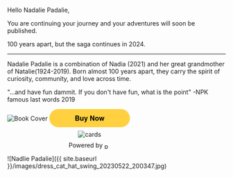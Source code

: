 Hello Nadalie Padalie,

You are continuing your journey and your adventures will soon be published.

100 years apart, but the saga continues in 2024.

--- 

Nadalie Padalie is a combination of Nadia (2021) and her great grandmother of Natalie(1924-2019).
Born almost 100 years apart, they carry the spirit of curiosity, community, and love across time.

"...and have fun dammit. If you don't have fun, what is the point" -NPK famous last words 2019
<div class="forsale">
<img src="{{ site.baseurl }}/images/book_cover_500_400.png" alt="Book Cover" class="book-buy"/>
<style>.pp-DVRA3EX28MMAN{text-align:center;border:none;border-radius:1.5rem;min-width:11.625rem;padding:0 2rem;height:2.625rem;font-weight:bold;background-color:#FFD140;color:#000000;font-family:"Helvetica Neue",Arial,sans-serif;font-size:1rem;line-height:1.25rem;cursor:pointer;}</style>
<form  action="https://www.paypal.com/ncp/payment/DVRA3EX28MMAN" method="post" target="_top" style="display:inline-grid;justify-items:center;align-content:start;gap:0.5rem;">
  <input class="pp-DVRA3EX28MMAN" type="submit" value="Buy Now" />
  <img src=https://www.paypalobjects.com/images/Debit_Credit_APM.svg alt="cards" />
  <section> Powered by <img src="https://www.paypalobjects.com/paypal-ui/logos/svg/paypal-wordmark-color.svg" alt="paypal" style="height:0.875rem;vertical-align:middle;"/></section>
</form>
</div>
![Nadlie Padalie]({{ site.baseurl }}/images/dress_cat_hat_swing_20230522_200347.jpg)
